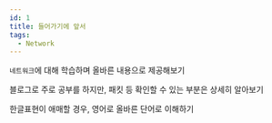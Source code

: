 ```yaml
---
id: 1
title: 들어가기에 앞서
tags:
  - Network
---
```


`네트워크`에 대해 학습하며 올바른 내용으로 제공해보기

블로그로 주로 공부를 하지만, 패킷 등 확인할 수 있는 부분은 상세히 알아보기

한글표현이 애매할 경우, 영어로 올바른 단어로 이해하기